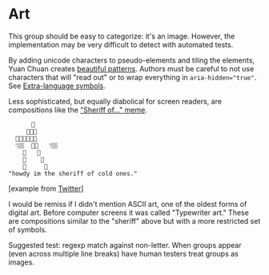# Art

This group should be easy to categorize: it's an image. However, the implementation may be very difficult to detect with automated tests.

By adding unicode characters to pseudo-elements and tiling the elements, Yuan Chuan creates [beautiful patterns](https://yuanchuan.name/2018/05/06/unicode-patterns.html). Authors must be careful to not use characters that will "read out" or to wrap everything in `aria-hidden="true"`. See [Extra-language symbols](./extra-language-symbols.md).

Less sophisticated, but equally diabolical for screen readers, are compositions like the ["Sheriff of..." meme](http://nymag.com/selectall/2017/07/howdy-im-the-sheriff-emoji-memes-how-to-make.html).

```
  ⠀ ⠀ 🤠
     🍺🍺🍺
  🍺🍺🍺🍺🍺🍺
  👇🏽  🍺🍺   👇🏽
    🍺   🍺
    🍺    🍺
    👢     👢
"howdy im the sheriff of cold ones."
```

[example from [Twitter](https://twitter.com/50_MissionCap/status/883784623423070208)]

I would be remiss if I didn't mention ASCII art, one of the oldest forms of digital art. Before computer screens it was called "Typewriter art." These are compositions similar to the "sheriff" above but with a more restricted set of symbols.

Suggested test: regexp match against non-letter. When groups appear (even across multiple line breaks) have human testers treat groups as images.
